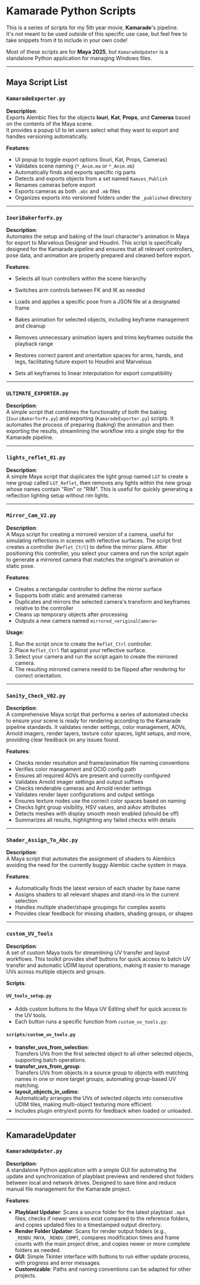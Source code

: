 # Kamarade Python Scripts

This is a series of scripts for my 5th year movie, **Kamarade**'s pipeline.  
It's not meant to be used outside of this specific use case, but feel free to take snippets from it to include in your own code!

Most of these scripts are for **Maya 2025**, but `KamaradeUpdater` is a standalone Python application for managing Windows files.

---

## Maya Script List

### `KamaradeExporter.py`

**Description**:  
Exports Alembic files for the objects  **Iouri**, **Kat**, **Props**, and **Cameras** based on the contents of the Maya scene.  
It provides a popup UI to let users select what they want to export and handles versioning automatically.

**Features**:
- UI popup to toggle export options (Iouri, Kat, Props, Cameras)
- Validates scene naming (`*_Anim.ma` or `*_Anim.mb`)
- Automatically finds and exports specific rig parts
- Detects and exports objects from a set named `Ramses_Publish`
- Renames cameras before export
- Exports cameras as both `.abc` and `.mb` files
- Organizes exports into versioned folders under the `_published` directory


---


### `IouriBakerforFx.py`

**Description**:  
Automates the setup and baking of the Iouri character's animation in Maya for export to Marvelous Designer and Houdini. This script is specifically designed for the Kamarade pipeline and ensures that all relevant controllers, pose data, and animation are properly prepared and cleaned before export.

**Features**:
- Selects all Iouri controllers within the scene hierarchy

  
- Switches arm controls between FK and IK as needed
- Loads and applies a specific pose from a JSON file at a designated frame
- Bakes animation for selected objects, including keyframe management and cleanup
- Removes unnecessary animation layers and trims keyframes outside the playback range
- Restores correct parent and orientation spaces for arms, hands, and legs, facilitating future export to Houdini and Marvelous
- Sets all keyframes to linear interpolation for export compatibility


---


### `ULTIMATE_EXPORTER.py`

**Description**:  
A simple script that combines the functionality of both the baking (`IouriBakerforFx.py`) and exporting (`KamaradeExporter.py`) scripts. It automates the process of preparing (baking) the animation and then exporting the results, streamlining the workflow into a single step for the Kamarade pipeline.

---


### `lights_reflet_01.py`

**Description**:  
A simple Maya script that duplicates the light group named `LGT` to create a new group called `LGT_Reflet`, then removes any lights within the new group whose names contain "Rim" or "RIM". This is useful for quickly generating a reflection lighting setup without rim lights.


---


### `Mirror_Cam_V2.py`

**Description**:  
A Maya script for creating a mirrored version of a camera, useful for simulating reflections in scenes with reflective surfaces. The script first creates a controller (`Reflet_Ctrl`) to define the mirror plane. After positioning this controller, you select your camera and run the script again to generate a mirrored camera that matches the original's animation or static pose.

**Features**:
- Creates a rectangular controller to define the mirror surface
- Supports both static and animated cameras
- Duplicates and mirrors the selected camera's transform and keyframes relative to the controller
- Cleans up temporary objects after processing
- Outputs a new camera named `mirrored_<originalCamera>`

**Usage**:
1. Run the script once to create the `Reflet_Ctrl` controller.
2. Place `Reflet_Ctrl` flat against your reflective surface.
3. Select your camera and run the script again to create the mirrored camera.
4. The resulting mirrored camera needd to be flipped after rendering for correct orientation.


---


### `Sanity_Check_V02.py`

**Description**:  
A comprehensive Maya script that performs a series of automated checks to ensure your scene is ready for rendering according to the Kamarade pipeline standards. It validates render settings, color management, AOVs, Arnold imagers, render layers, texture color spaces, light setups, and more, providing clear feedback on any issues found.

**Features**:
- Checks render resolution and frame/animation file naming conventions
- Verifies color management and OCIO config path
- Ensures all required AOVs are present and correctly configured
- Validates Arnold imager settings and output suffixes
- Checks renderable cameras and Arnold render settings
- Validates render layer configurations and output settings
- Ensures texture nodes use the correct color spaces based on naming
- Checks light group visibility, HSV values, and aiAov attributes
- Detects meshes with display smooth mesh enabled (should be off)
- Summarizes all results, highlighting any failed checks with details


---


### `Shader_Assign_To_Abc.py`

**Description**:  
A Maya script that automates the assignment of shaders to Alembics avoiding the need for the currently buggy Alembic cache system in maya.

**Features**:
- Automatically finds the latest version of each shader by base name
- Assigns shaders to all relevant shapes and stand-ins in the current selection
- Handles multiple shader/shape groupings for complex assets
- Provides clear feedback for missing shaders, shading groups, or shapes


---


### `custom_UV_Tools`

**Description**:  
A set of custom Maya tools for streamlining UV transfer and layout workflows. This toolkit provides shelf buttons for quick access to batch UV transfer and automatic UDIM layout operations, making it easier to manage UVs across multiple objects and groups.

**Scripts**:

#### `UV_tools_setup.py`
- Adds custom buttons to the Maya UV Editing shelf for quick access to the UV tools.
- Each button runs a specific function from `custom_uv_tools.py`:

#### `scripts/custom_uv_tools.py`
- **transfer_uvs_from_selection**:  
  Transfers UVs from the first selected object to all other selected objects, supporting batch operations.
- **transfer_uvs_from_group**:  
  Transfers UVs from objects in a source group to objects with matching names in one or more target groups, automating group-based UV matching.
- **layout_objects_in_udims**:  
  Automatically arranges the UVs of selected objects into consecutive UDIM tiles, making multi-object texturing more efficient.
- Includes plugin entry/exit points for feedback when loaded or unloaded.



---


## KamaradeUpdater

### `KamaradeUpdater.py`

**Description**:  
A standalone Python application with a simple GUI for automating the update and synchronization of playblast previews and rendered shot folders between local and network drives. Designed to save time and reduce manual file management for the Kamarade project.

**Features**:
- **Playblast Updater**: Scans a source folder for the latest playblast `.mp4` files, checks if newer versions exist compared to the reference folders, and copies updated files to a timestamped output directory.
- **Render Folder Updater**: Scans for render output folders (e.g., `_RENDU_MAYA`, `_RENDU_COMP`), compares modification times and frame counts with the main project drive, and copies newer or more complete folders as needed.
- **GUI**: Simple Tkinter interface with buttons to run either update process, with progress and error messages.
- **Customizable**: Paths and naming conventions can be adapted for other projects.


